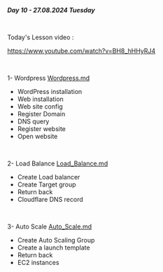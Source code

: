 _**Day 10 - 27.08.2024 Tuesday**_

<br>

Today's Lesson video :

https://www.youtube.com/watch?v=BH8_hHHyRJ4

<br>

1- Wordpress [Wordpress.md](Wordpress.md)
- WordPress installation
- Web installation
- Web site config
- Register Domain
- DNS query
- Register website
- Open website


<br>

2- Load Balance [Load_Balance.md](Load_Balance.md)
- Create Load balancer
- Create Target group
- Return back
- Cloudflare DNS record

<br>

3- Auto Scale [Auto_Scale.md](Auto_Scale.md)
- Create Auto Scaling Group
- Create a launch template
- Return back
- EC2 instances
